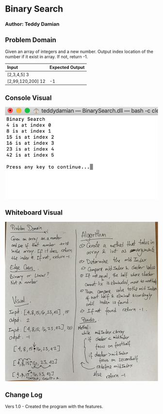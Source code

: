 # Binary Search
### Author: Teddy Damian

## Problem Domain
Given an array of integers and a new number. Output index location of the number if it exist in array. If not, return -1.

| Input | Expected Output |
| :----------- | :----------- |
| [2,3,4,5] 3 |  | 1
| [2,99,120,200] 12  | -1 |

## Console Visual
![Console.Visual](https://github.com/teddydamian/CSharp-data-structures-algorithms/blob/master/assets/Binary%20Search.png)

## Whiteboard Visual
![Whiteboard](https://github.com/teddydamian/CSharp-data-structures-algorithms/blob/master/assets/BinarySearch.jpg)

## Change Log
Vers 1.0 - Created the program with the features.
